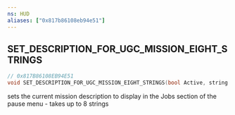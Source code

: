 ```yaml
---
ns: HUD
aliases: ["0x817b86108eb94e51"]
---
```

## SET_DESCRIPTION_FOR_UGC_MISSION_EIGHT_STRINGS

```c
// 0x817B86108EB94E51
void SET_DESCRIPTION_FOR_UGC_MISSION_EIGHT_STRINGS(bool Active, string pString1, string pString2, string pString3, string pString4, string pString5, string pString6, string pString7, string pString8);
```

sets the current mission description to display in the Jobs section of the pause menu - takes up to 8 strings


